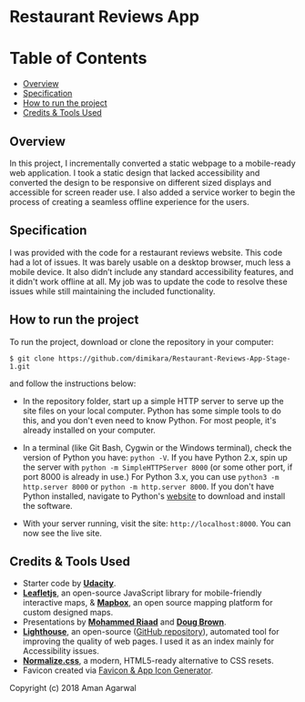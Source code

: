 # Restaurant Reviews App 

# Table of Contents

* [Overview](#overview)
* [Specification](#Specification)
* [How to run the project](#how-to-run-the-project)
* [Credits & Tools Used](#credits-&-tools-used)



## Overview

In this project, I incrementally converted a static webpage to a mobile-ready web application. I took a static design that lacked accessibility and converted the design to be responsive on different sized displays and accessible for screen reader use. I also added a service worker to begin the process of creating a seamless offline experience for the users.


## Specification

I was provided with the code for a restaurant reviews website. This code had a lot of issues. It was barely usable on a desktop browser, much less a mobile device. It also didn’t include any standard accessibility features, and it didn't work offline at all. My job was to update the code to resolve these issues while still maintaining the included functionality.


## How to run the project

To run the project, download or clone the repository in your computer:

`$ git clone https://github.com/dimikara/Restaurant-Reviews-App-Stage-1.git`

and follow the instructions below:

* In the repository folder, start up a simple HTTP server to serve up the site files on your local computer. Python has some simple tools to do this, and you don't even need to know Python. For most people, it's already installed on your computer. 

* In a terminal (like Git Bash, Cygwin or the Windows terminal), check the version of Python you have: `python -V`. If you have Python 2.x, spin up the server with `python -m SimpleHTTPServer 8000` (or some other port, if port 8000 is already in use.) For Python 3.x, you can use `python3 -m http.server 8000` or `python -m http.server 8000`. If you don't have Python installed, navigate to Python's [website](https://www.python.org/) to download and install the software.

* With your server running, visit the site: `http://localhost:8000`. You can now see the live site.


## Credits & Tools Used

* Starter code by [**Udacity**](https://github.com/udacity/mws-restaurant-stage-1).
* [**Leafletjs**](https://leafletjs.com/), an open-source JavaScript library
for mobile-friendly interactive maps, & [**Mapbox**](https://www.mapbox.com/), an open source mapping platform for custom designed maps.
* Presentations by [**Mohammed Riaad**](https://www.youtube.com/watch?v=TxXwlOAXUko) and [**Doug Brown**](https://www.youtube.com/watch?v=92dtrNU1GQc).
* [**Lighthouse**](https://developers.google.com/web/tools/lighthouse/), an open-source ([GitHub repository](https://github.com/GoogleChrome/lighthouse)), automated tool for improving the quality of web pages. I used it as an index mainly for Accessibility issues.
* [**Normalize.css**](https://necolas.github.io/normalize.css/), a modern, HTML5-ready alternative to CSS resets.
* Favicon created via [Favicon & App Icon Generator](https://www.favicon-generator.org/).


Copyright (c) 2018 Aman Agarwal
